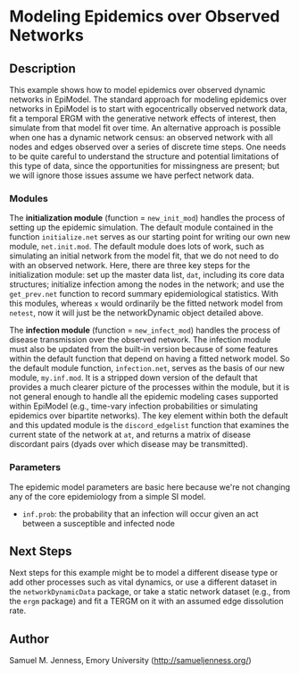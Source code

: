 # Modeling Epidemics over Observed Networks

## Description
This example shows how to model epidemics over observed dynamic networks in EpiModel. The standard approach for modeling epidemics over networks in EpiModel is to start with egocentrically observed network data, fit a temporal ERGM with the generative network effects of interest, then simulate from that model fit over time. An alternative approach is possible when one has a dynamic network census: an observed network with all nodes and edges observed over a series of discrete time steps. One needs to be quite careful to understand the structure and potential limitations of this type of data, since the opportunities for missingness are present; but we will ignore those issues assume we have perfect network data.

### Modules
The **initialization module** (function = `new_init_mod`) handles the process of setting up the epidemic simulation. The default module contained in the function `initialize.net` serves as our starting point for writing our own new module, `net.init.mod`. The default module does lots of work, such as simulating an initial network from the model fit, that we do not need to do with an observed network. Here, there are three key steps for the initialization module: set up the master data list, `dat`, including its core data structures; initialize infection among the nodes in the network; and use the `get_prev.net` function to record summary epidemiological statistics. With this modules, whereas `x` would ordinarily be the fitted network model from `netest`, now it will just be the networkDynamic object detailed above.

The **infection module** (function = `new_infect_mod`) handles the process of disease transmission over the observed network. The infection module must also be updated from the built-in version because of some features within the default function that depend on having a fitted network model. So the default module function, `infection.net`, serves as the basis of our new module, `my.inf.mod`. It is a stripped down version of the default that provides a much clearer picture of the processes within the module, but it is not general enough to handle all the epidemic modeling cases supported within EpiModel (e.g., time-vary infection probabilities or simulating epidemics over bipartite networks). The key element within both the default and this updated module is the `discord_edgelist` function that examines the current state of the network at `at`, and returns a matrix of disease discordant pairs (dyads over which disease may be transmitted).

### Parameters
The epidemic model parameters are basic here because we're not changing any of the core epidemiology from a simple SI model. 

* `inf.prob`: the probability that an infection will occur given an act between a susceptible and infected node 

## Next Steps
Next steps for this example might be to model a different disease type or add other processes such as vital dynamics, or use a different dataset in the `networkDynamicData` package, or take a static network dataset (e.g., from the `ergm` package) and fit a TERGM on it with an assumed edge dissolution rate. 

## Author
Samuel M. Jenness, Emory University (http://samueljenness.org/)

